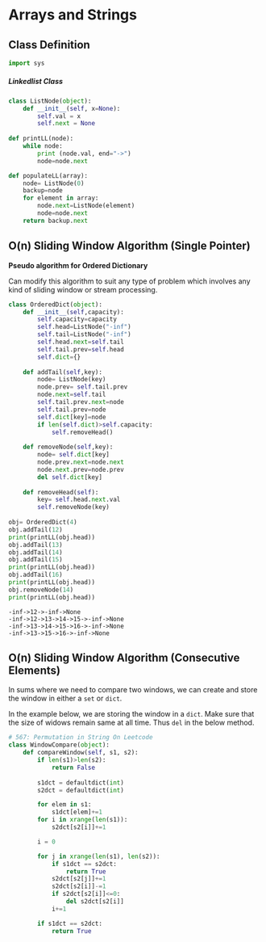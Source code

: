 
# Arrays and Strings

## Class Definition


```python
import sys
```

##### Linkedlist Class


```python
class ListNode(object):
    def __init__(self, x=None):
        self.val = x
        self.next = None
        
def printLL(node):
    while node:
        print (node.val, end="->")
        node=node.next

def populateLL(array):
    node= ListNode(0)
    backup=node
    for element in array:
        node.next=ListNode(element)
        node=node.next
    return backup.next
```

## O(n) Sliding Window Algorithm (Single Pointer)
**Pseudo algorithm for Ordered Dictionary**

Can modify this algorithm to suit any type of problem which involves any kind of sliding window or stream processing. 


```python
class OrderedDict(object):
    def __init__(self,capacity):
        self.capacity=capacity
        self.head=ListNode("-inf")
        self.tail=ListNode("-inf")
        self.head.next=self.tail
        self.tail.prev=self.head
        self.dict={}
        
    def addTail(self,key):
        node= ListNode(key)
        node.prev= self.tail.prev
        node.next=self.tail
        self.tail.prev.next=node
        self.tail.prev=node
        self.dict[key]=node
        if len(self.dict)>self.capacity:
            self.removeHead()
        
    def removeNode(self,key):
        node= self.dict[key]
        node.prev.next=node.next
        node.next.prev=node.prev
        del self.dict[key]
        
    def removeHead(self):
        key= self.head.next.val
        self.removeNode(key)
        
obj= OrderedDict(4)
obj.addTail(12)
print(printLL(obj.head))
obj.addTail(13)
obj.addTail(14)
obj.addTail(15)
print(printLL(obj.head))
obj.addTail(16)
print(printLL(obj.head))
obj.removeNode(14)
print(printLL(obj.head))
```

    -inf->12->-inf->None
    -inf->12->13->14->15->-inf->None
    -inf->13->14->15->16->-inf->None
    -inf->13->15->16->-inf->None


## O(n) Sliding Window Algorithm (Consecutive Elements)

In sums where we need to compare two windows, we can create and store the window in either a `set` or `dict`. 

In the example below, we are storing the window in a `dict`. 
Make sure that the size of widows remain same at all time. Thus `del` in the below method.


```python
# 567: Permutation in String On Leetcode
class WindowCompare(object):
    def compareWindow(self, s1, s2):
        if len(s1)>len(s2):
            return False
        
        s1dct = defaultdict(int)
        s2dct = defaultdict(int)

        for elem in s1:
            s1dct[elem]+=1
        for i in xrange(len(s1)):
            s2dct[s2[i]]+=1

        i = 0

        for j in xrange(len(s1), len(s2)):
            if s1dct == s2dct:
                return True 
            s2dct[s2[j]]+=1
            s2dct[s2[i]]-=1
            if s2dct[s2[i]]<=0:
                del s2dct[s2[i]]
            i+=1

        if s1dct == s2dct:
            return True 
```


```python

```
